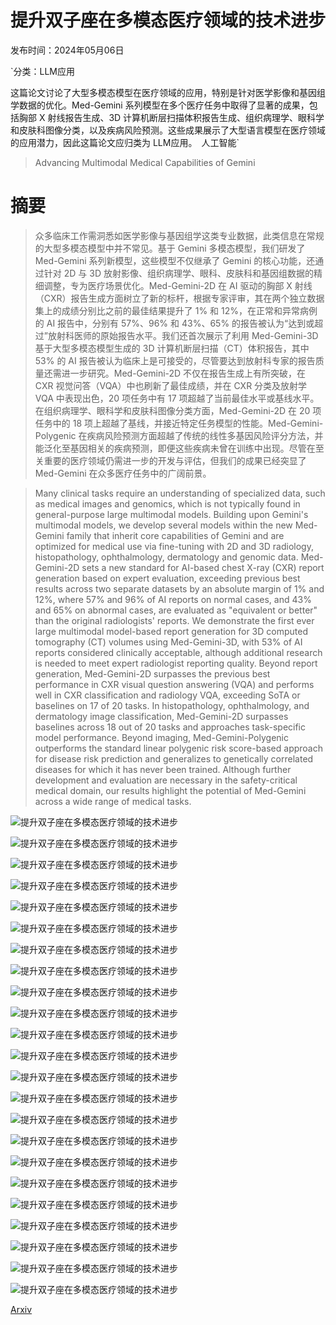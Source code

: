 # 提升双子座在多模态医疗领域的技术进步

发布时间：2024年05月06日

`分类：LLM应用

这篇论文讨论了大型多模态模型在医疗领域的应用，特别是针对医学影像和基因组学数据的优化。Med-Gemini 系列模型在多个医疗任务中取得了显著的成果，包括胸部 X 射线报告生成、3D 计算机断层扫描体积报告生成、组织病理学、眼科学和皮肤科图像分类，以及疾病风险预测。这些成果展示了大型语言模型在医疗领域的应用潜力，因此这篇论文应归类为 LLM应用。` `人工智能`

> Advancing Multimodal Medical Capabilities of Gemini

# 摘要

> 众多临床工作需洞悉如医学影像与基因组学这类专业数据，此类信息在常规的大型多模态模型中并不常见。基于 Gemini 多模态模型，我们研发了 Med-Gemini 系列新模型，这些模型不仅继承了 Gemini 的核心功能，还通过针对 2D 与 3D 放射影像、组织病理学、眼科、皮肤科和基因组数据的精细调整，专为医疗场景优化。Med-Gemini-2D 在 AI 驱动的胸部 X 射线（CXR）报告生成方面树立了新的标杆，根据专家评审，其在两个独立数据集上的成绩分别比之前的最佳结果提升了 1% 和 12%，在正常和异常病例的 AI 报告中，分别有 57%、96% 和 43%、65% 的报告被认为“达到或超过”放射科医师的原始报告水平。我们还首次展示了利用 Med-Gemini-3D 基于大型多模态模型生成的 3D 计算机断层扫描（CT）体积报告，其中 53% 的 AI 报告被认为临床上是可接受的，尽管要达到放射科专家的报告质量还需进一步研究。Med-Gemini-2D 不仅在报告生成上有所突破，在 CXR 视觉问答（VQA）中也刷新了最佳成绩，并在 CXR 分类及放射学 VQA 中表现出色，20 项任务中有 17 项超越了当前最佳水平或基线水平。在组织病理学、眼科学和皮肤科图像分类方面，Med-Gemini-2D 在 20 项任务中的 18 项上超越了基线，并接近特定任务模型的性能。Med-Gemini-Polygenic 在疾病风险预测方面超越了传统的线性多基因风险评分方法，并能泛化至基因相关的疾病预测，即便这些疾病未曾在训练中出现。尽管在至关重要的医疗领域仍需进一步的开发与评估，但我们的成果已经突显了 Med-Gemini 在众多医疗任务中的广阔前景。

> Many clinical tasks require an understanding of specialized data, such as medical images and genomics, which is not typically found in general-purpose large multimodal models. Building upon Gemini's multimodal models, we develop several models within the new Med-Gemini family that inherit core capabilities of Gemini and are optimized for medical use via fine-tuning with 2D and 3D radiology, histopathology, ophthalmology, dermatology and genomic data. Med-Gemini-2D sets a new standard for AI-based chest X-ray (CXR) report generation based on expert evaluation, exceeding previous best results across two separate datasets by an absolute margin of 1% and 12%, where 57% and 96% of AI reports on normal cases, and 43% and 65% on abnormal cases, are evaluated as "equivalent or better" than the original radiologists' reports. We demonstrate the first ever large multimodal model-based report generation for 3D computed tomography (CT) volumes using Med-Gemini-3D, with 53% of AI reports considered clinically acceptable, although additional research is needed to meet expert radiologist reporting quality. Beyond report generation, Med-Gemini-2D surpasses the previous best performance in CXR visual question answering (VQA) and performs well in CXR classification and radiology VQA, exceeding SoTA or baselines on 17 of 20 tasks. In histopathology, ophthalmology, and dermatology image classification, Med-Gemini-2D surpasses baselines across 18 out of 20 tasks and approaches task-specific model performance. Beyond imaging, Med-Gemini-Polygenic outperforms the standard linear polygenic risk score-based approach for disease risk prediction and generalizes to genetically correlated diseases for which it has never been trained. Although further development and evaluation are necessary in the safety-critical medical domain, our results highlight the potential of Med-Gemini across a wide range of medical tasks.

![提升双子座在多模态医疗领域的技术进步](../../../paper_images/2405.03162/x1.png)

![提升双子座在多模态医疗领域的技术进步](../../../paper_images/2405.03162/x2.png)

![提升双子座在多模态医疗领域的技术进步](../../../paper_images/2405.03162/x3.png)

![提升双子座在多模态医疗领域的技术进步](../../../paper_images/2405.03162/x4.png)

![提升双子座在多模态医疗领域的技术进步](../../../paper_images/2405.03162/x5.png)

![提升双子座在多模态医疗领域的技术进步](../../../paper_images/2405.03162/x6.png)

![提升双子座在多模态医疗领域的技术进步](../../../paper_images/2405.03162/x7.png)

![提升双子座在多模态医疗领域的技术进步](../../../paper_images/2405.03162/x8.png)

![提升双子座在多模态医疗领域的技术进步](../../../paper_images/2405.03162/x9.png)

![提升双子座在多模态医疗领域的技术进步](../../../paper_images/2405.03162/x10.png)

![提升双子座在多模态医疗领域的技术进步](../../../paper_images/2405.03162/x11.png)

![提升双子座在多模态医疗领域的技术进步](../../../paper_images/2405.03162/x12.png)

![提升双子座在多模态医疗领域的技术进步](../../../paper_images/2405.03162/x13.png)

![提升双子座在多模态医疗领域的技术进步](../../../paper_images/2405.03162/x14.png)

![提升双子座在多模态医疗领域的技术进步](../../../paper_images/2405.03162/x15.png)

![提升双子座在多模态医疗领域的技术进步](../../../paper_images/2405.03162/x16.png)

![提升双子座在多模态医疗领域的技术进步](../../../paper_images/2405.03162/x17.png)

![提升双子座在多模态医疗领域的技术进步](../../../paper_images/2405.03162/x19.png)

![提升双子座在多模态医疗领域的技术进步](../../../paper_images/2405.03162/x20.png)

![提升双子座在多模态医疗领域的技术进步](../../../paper_images/2405.03162/x21.png)

![提升双子座在多模态医疗领域的技术进步](../../../paper_images/2405.03162/x22.png)

![提升双子座在多模态医疗领域的技术进步](../../../paper_images/2405.03162/x23.png)

![提升双子座在多模态医疗领域的技术进步](../../../paper_images/2405.03162/x24.png)

[Arxiv](https://arxiv.org/abs/2405.03162)